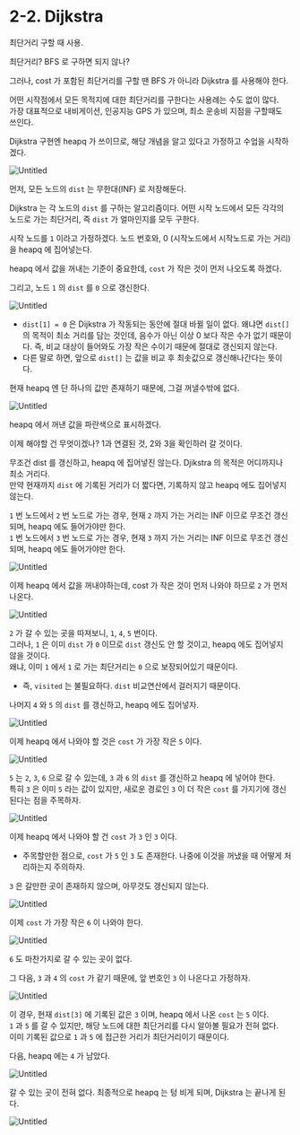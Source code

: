 # 2-2. Dijkstra

최단거리 구할 때 사용.  


최단거리? BFS 로 구하면 되지 않나?  


그러나, cost 가 포함된 최단거리를 구할 땐 BFS 가 아니라 Dijkstra 를 사용해야 한다.  


어떤 시작점에서 모든 목적지에 대한 최단거리를 구한다는 사용례는 수도 없이 많다.  
가장 대표적으로 내비게이션, 인공지능 GPS 가 있으며, 최소 운송비 지점을 구할때도 쓰인다.  


Dijkstra 구현엔 heapq 가 쓰이므로, 해당 개념을 알고 있다고 가정하고 수업을 시작하겠다.  

![Untitled](./Untitled.png)

먼저, 모든 노드의 `dist` 는 무한대(INF) 로 저장해둔다.  

Dijkstra 는 각 노드의 `dist` 를 구하는 알고리즘이다. 어떤 시작 노드에서 모든 각각의 노드로 가는 최단거리, 즉 `dist` 가 얼마인지를 모두 구한다.  

시작 노드를 `1` 이라고 가정하겠다. 노드 번호와, 0 (시작노드에서 시작노드로 가는 거리) 을 heapq 에 집어넣는다.  

heapq 에서 값을 꺼내는 기준이 중요한데, `cost` 가 작은 것이 먼저 나오도록 하겠다.  

그리고, 노드 `1` 의 `dist` 를 `0` 으로 갱신한다.  

![Untitled](./Untitled%201.png)

- `dist[1] = 0` 은 Dijkstra 가 작동되는 동안에 절대 바뀔 일이 없다. 왜냐면 `dist[]` 의 목적이 최소 거리를 담는 것인데, 음수가 아닌 이상 0 보다 작은 수가 없기 때문이다. 즉, 비교 대상이 들어와도 가장 작은 수이기 때문에 절대로 갱신되지 않는다.  
- 다른 말로 하면, 앞으로 `dist[]` 는 값을 비교 후 최솟값으로 갱신해나간다는 뜻이다.  


현재 heapq 엔 단 하나의 값만 존재하기 때문에, 그걸 꺼낼수밖에 없다.  

![Untitled](./Untitled%202.png)

heapq 에서 꺼낸 값을 파란색으로 표시하겠다.  

이제 해야할 건 무엇이겠나? 1과 연결된 것, 2와 3을 확인하러 갈 것이다.  

무조건 dist 를 갱신하고, heapq 에 집어넣진 않는다. Djikstra 의 목적은 어디까지나 최소 거리다.  
만약 현재까지 `dist` 에 기록된 거리가 더 짧다면, 기록하지 않고 heapq 에도 집어넣지 않는다.  

`1` 번 노드에서 `2` 번 노드로 가는 경우, 현재 `2` 까지 가는 거리는 INF 이므로 무조건 갱신되며, heapq 에도 들어가야만 한다.  
`1` 번 노드에서 `3` 번 노드로 가는 경우, 현재 `3` 까지 가는 거리는 INF 이므로 무조건 갱신되며, heapq 에도 들어가야만 한다.  

![Untitled](./Untitled%203.png)

이제 heapq 에서 값을 꺼내야하는데, cost 가 작은 것이 먼저 나와야 하므로 `2` 가 먼저 나온다.  

![Untitled](./Untitled%204.png)

`2` 가 갈 수 있는 곳을 따져보니, `1`, `4`, `5` 번이다.  
그러나, `1` 은 이미 `dist` 가 `0` 이므로 `dist` 갱신도 안 할 것이고, heapq 에도 집어넣지 않을 것이다.  
왜냐, 이미 `1` 에서 `1` 로 가는 최단거리는 `0` 으로 보장되어있기 때문이다.  

- 즉, `visited` 는 불필요하다. `dist` 비교연산에서 걸러지기 때문이다.  

나머지 `4` 와 `5` 의 `dist` 를 갱신하고, heapq 에도 집어넣자.  

![Untitled](./Untitled%205.png)

이제 heapq 에서 나와야 할 것은 `cost` 가 가장 작은 `5` 이다.  

![Untitled](./Untitled%206.png)

`5` 는 `2`, `3`, `6` 으로 갈 수 있는데, `3` 과 `6` 의 `dist` 를 갱신하고 heapq 에 넣어야 한다.  
특히 `3` 은 이미 `5` 라는 값이 있지만, 새로운 경로인 `3` 이 더 작은 `cost` 를 가지기에 갱신된다는 점을 주목하자.  

![Untitled](./Untitled%207.png)

이제 heapq 에서 나와야 할 건 `cost` 가 `3` 인 `3` 이다.  
- 주목할만한 점으로, `cost` 가 `5` 인 `3` 도 존재한다. 나중에 이것을 꺼냈을 때 어떻게 처리하는지 주의하자.  

`3` 은 갈만한 곳이 존재하지 않으며, 아무것도 갱신되지 않는다.  

![Untitled](./Untitled%208.png)

이제 `cost` 가 가장 작은 `6` 이 나와야 한다.  

![Untitled](./Untitled%209.png)

`6` 도 마찬가지로 갈 수 있는 곳이 없다.  

그 다음, `3` 과 `4` 의 `cost` 가 같기 때문에, 앞 번호인 `3` 이 나온다고 가정하자.  

![Untitled](./Untitled%2010.png)

이 경우, 현재 `dist[3]` 에 기록된 값은 `3` 이며, heapq 에서 나온 `cost` 는 `5` 이다.  
`1` 과 `5` 를 갈 수 있지만, 해당 노드에 대한 최단거리를 다시 알아볼 필요가 전혀 없다.  
이미 기록된 값으로 `1` 과 `5` 에 접근한 거리가 최단거리이기 때문이다.  

다음, heapq 에는 `4` 가 남았다.  

![Untitled](./Untitled%2011.png)

갈 수 있는 곳이 전혀 없다. 최종적으로 heapq 는 텅 비게 되며, Dijkstra 는 끝나게 된다.  

![Untitled](./Untitled%2012.png)